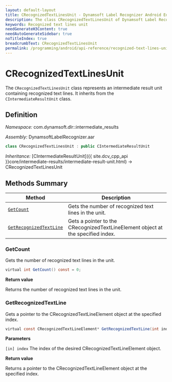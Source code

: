 ```yaml
---
layout: default-layout
title: CRecognizedTextLinesUnit - Dynamsoft Label Recognizer Android Edition
description: The class CRecognizedTextLinesUnit of Dynamsoft Label Recognizer represents an intermediate result unit containing recognized text lines.
keywords: Recognized text lines unit
needGenerateH3Content: true
needAutoGenerateSidebar: true
noTitleIndex: true
breadcrumbText: CRecognizedTextLinesUnit
permalink: /programming/android/api-reference/recognized-text-lines-unit.html
---
```


# CRecognizedTextLinesUnit

The `CRecognizedTextLinesUnit` class represents an intermediate result unit containing recognized text lines. It inherits from the `CIntermediateResultUnit` class.

## Definition

*Namespace:* com.dynamsoft.dlr::intermediate_results

*Assembly:* DynamsoftLabelRecognizer.aar

```java
class CRecognizedTextLinesUnit : public CIntermediateResultUnit
```

*Inheritance:* [CIntermediateResultUnit]({{ site.dcv_cpp_api }}core/intermediate-results/intermediate-result-unit.html) -> CRecognizedTextLinesUnit


## Methods Summary

| Method               | Description |
|----------------------|-------------|
| [`GetCount`](#getcount) | Gets the number of recognized text lines in the unit.|
| [`GetRecognizedTextLine`](#getrecognizedtextline) | Gets a pointer to the CRecognizedTextLineElement object at the specified index. |

### GetCount

Gets the number of recognized text lines in the unit.

```java
virtual int GetCount() const = 0;
```

**Return value**

Returns the number of recognized text lines in the unit.

### GetRecognizedTextLine

Gets a pointer to the CRecognizedTextLineElement object at the specified index.

```java
virtual const CRecognizedTextLineElement* GetRecognizedTextLine(int index) const = 0;
```

**Parameters**

`[in] index` The index of the desired CRecognizedTextLineElement object.

**Return value**

Returns a pointer to the CRecognizedTextLineElement object at the specified index.
